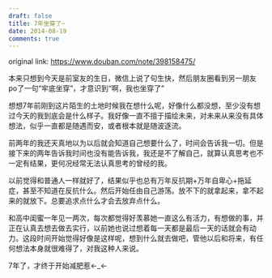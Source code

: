```yaml
---
draft: false
title: 7年坐穿了~
date: 2014-08-19
comments: true
---
```


original link: https://www.douban.com/note/398158475/

本来只想到今天是前室友的生日，微信上说了句生快，然后朋友圈看到另一朋友po了一句“牢底坐穿”，才意识到“啊，我也坐穿了”

想想7年前刚到这片陌生的土地时候我在想什么呢，好像什么都没想，至少没有想过今天的我到底会是什么样子。我好像一直不擅于描绘未来，对未来从来没有具体想法，似乎一直都是随遇而安，或者根本就是随波逐流。

前两年的我还天真地以为以后就会知道自己想要什么了，时间会告诉我一切。但是接下来的两年告诉我时间也没有能告诉我，我还是不了解自己，就算认真思考也不一定有结果，更何况经常无法认真思考的曾经的我。

以前觉得和普通人一样就好了，结果似乎也总有万年反抗期+万年自卑心+拖延症，甚至不知道在反抗什么。然后开始任由自己游荡。放不下的就拿起来，拿不起来的就放下。总要追求点什么才会去放弃点什么。

和高中闺蜜一年见一两次，每次都觉得好羡慕她一直这么有活力，有想做的事，并正在认真去想去做去实行，以前她也说过想着每一天都是最后一天的话就会有动力。这段时间开始觉得好像是这样呢，想到什么就去做吧，管他以后和将来，有任何想法本身就很难得了，对我这种人来说。

7年了，才终于开始减肥惹←\_←
